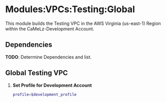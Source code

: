 # Modules:VPCs:Testing:Global

This module builds the Testing VPC in the AWS Virginia (us-east-1) Region within the CaMeLz-Development Account.

## Dependencies

**TODO**: Determine Dependencies and list.

## Global Testing VPC

1. **Set Profile for Development Account**

    ```bash
    profile=$development_profile
    ```
